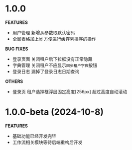 # 1.0.0

**FEATURES**

- 用户管理 新增从参数取默认密码
- 全局表格加上id 方便进行缓存列排序的操作

**BUG FIXES**

- 登录页面 关闭租户后下拉框没有正常隐藏
- 字典管理 关闭租户不应显示`同步租户字典`按钮
- 登录日志 漏掉了登录日志日期查询

**OTHERS**

- 登录页 租户选择框浮层固定高度[256px] 超过高度自动滚动

# 1.0.0-beta (2024-10-8)

**FEATURES**

- 基础功能已经开发完毕
- 工作流相关模块等待后端重构后开发
